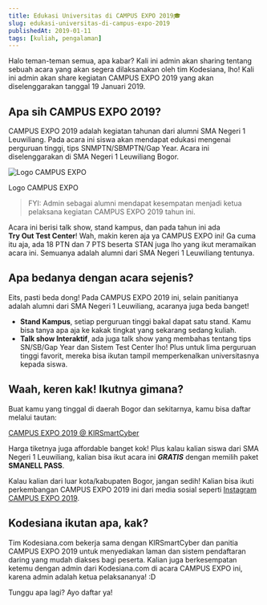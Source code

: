 ```yaml
---
title: Edukasi Universitas di CAMPUS EXPO 2019🎓
slug: edukasi-universitas-di-campus-expo-2019
publishedAt: 2019-01-11
tags: [kuliah, pengalaman]
---
```


Halo teman-teman semua, apa kabar? Kali ini admin akan sharing tentang sebuah
acara yang akan segera dilaksanakan oleh tim Kodesiana, lho! Kali ini admin akan
share kegiatan CAMPUS EXPO 2019 yang akan diselenggarakan tanggal 19 Januari 2019.

## Apa sih CAMPUS EXPO 2019?

CAMPUS EXPO 2019 adalah kegiatan tahunan dari alumni SMA Negeri 1 Leuwiliang.
Pada acara ini siswa akan mendapat edukasi mengenai perguruan tinggi, tips
SNMPTN/SBMPTN/Gap Year. Acara ini diselenggarakan di SMA Negeri 1 Leuwiliang
Bogor.

![Logo CAMPUS EXPO](https://kodesianastorage.blob.core.windows.net/kodesiana-public-assets/posts/2019/1/3-1024x768.jpg)

Logo CAMPUS EXPO

> FYI: Admin sebagai alumni mendapat kesempatan menjadi ketua pelaksana kegiatan
> CAMPUS EXPO 2019 tahun ini.

Acara ini berisi talk show, stand kampus, dan pada tahun ini ada
**Try Out Test Center**! Wah, makin keren aja ya CAMPUS EXPO ini! Ga cuma itu
aja, ada 18 PTN dan 7 PTS beserta STAN juga lho yang ikut meramaikan acara ini.
Semuanya adalah alumni dari SMA Negeri 1 Leuwiliang tentunya.

## Apa bedanya dengan acara sejenis?

Eits, pasti beda dong! Pada CAMPUS EXPO 2019 ini, selain panitianya adalah
alumni dari SMA Negeri 1 Leuwiliang, acaranya juga beda banget!

- **Stand Kampus**, setiap perguruan tinggi bakal dapat satu stand. Kamu bisa
  tanya apa aja ke kakak tingkat yang sekarang sedang kuliah.
- **Talk show Interaktif**, ada juga talk show yang membahas tentang tips
  SN/SB/Gap Year dan Sistem Test Center lho! Plus untuk lima perguruan tinggi
  favorit, mereka bisa ikutan tampil memperkenalkan universitasnya kepada siswa.

## Waah, keren kak! Ikutnya gimana?

Buat kamu yang tinggal di daerah Bogor dan sekitarnya, kamu bisa daftar melalui
tautan:

[CAMPUS EXPO 2019 @ KIRSmartCyber](http://www.sman1leuwiliang.sch.id/)

Harga tiketnya juga affordable banget kok! Plus kalau kalian siswa dari SMA
Negeri 1 Leuwiliang, kalian bisa ikut acara ini **_GRATIS_** dengan memilih
paket **SMANELL PASS**.

Kalau kalian dari luar kota/kabupaten Bogor, jangan sedih! Kalian bisa ikuti
perkembangan CAMPUS EXPO 2019 ini dari media sosial seperti [Instagram CAMPUS
EXPO 2019](https://www.instagram.com/campusexpo47/).

## Kodesiana ikutan apa, kak?

Tim Kodesiana.com bekerja sama dengan KIRSmartCyber dan panitia CAMPUS EXPO 2019
untuk menyediakan laman dan sistem pendaftaran daring yang mudah diakses bagi
peserta. Kalian juga berkesempatan ketemu dengan admin dari Kodesiana.com di
acara CAMPUS EXPO ini, karena admin adalah ketua pelaksananya! :D

Tunggu apa lagi? Ayo daftar ya!
